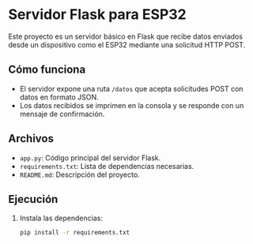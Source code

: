 # Servidor Flask para ESP32

Este proyecto es un servidor básico en Flask que recibe datos enviados desde un dispositivo como el ESP32 mediante una solicitud HTTP POST.

## Cómo funciona

- El servidor expone una ruta `/datos` que acepta solicitudes POST con datos en formato JSON.
- Los datos recibidos se imprimen en la consola y se responde con un mensaje de confirmación.

## Archivos

- `app.py`: Código principal del servidor Flask.
- `requirements.txt`: Lista de dependencias necesarias.
- `README.md`: Descripción del proyecto.

## Ejecución

1. Instala las dependencias:
   ```bash
   pip install -r requirements.txt
   ```
